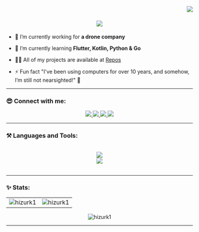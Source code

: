 <img align="right" src="https://visitor-badge.laobi.icu/badge?page_id=hizurk1.hizurk1" />

<h1 align="center">
    <img src="https://readme-typing-svg.herokuapp.com/?font=Righteous&size=35&center=true&vCenter=true&width=500&height=70&duration=4000&lines=Hi+There!+👋;+I'm+Hieu+Bui!;" />
</h1>

- 🔭 I’m currently working for **a drone company**

- 🌱 I’m currently learning **Flutter, Kotlin, Python & Go**

- 👨‍💻 All of my projects are available at [Repos](https://github.com/hizurk1?tab=repositories)

- ⚡ Fun fact "I've been using computers for over 10 years, and somehow, I’m still not nearsighted!" 👀

<hr>

<h3 align="left">😎 Connect with me:</h3>
<div align="center"> 
  <a href="mailto:hieubui201.work@gmail.com">
    <img src="https://img.shields.io/badge/Gmail-333333?style=for-the-badge&logo=gmail&logoColor=orange" />
  </a>
  <a href="https://linkedin.com/in/hizurk1" target="_blank">
    <img src="https://img.shields.io/badge/LinkedIn-0077B5?style=for-the-badge&logo=linkedin&logoColor=white" target="_blank" />
  </a>
  <a href="https://t.me/hizurk1" target="_blank">
     <img src="https://img.shields.io/badge/Telegram-0088cc?style=for-the-badge&logo=telegram&logoColor=white" target="_blank" /> 
  </a>
  <a href="https://hizurk1.github.io" target="_blank">
     <img src="https://img.shields.io/badge/Portfolio-FF5722?style=for-the-badge&logo=todoist&logoColor=white" target="_blank" /> 
  </a>
</div>

<hr>

<h3 align="left">⚒️ Languages and Tools:</h3>
<br/>
<div align="center">
    <img src="https://skillicons.dev/icons?i=dart,go,kotlin,python,javascript,java" /><br>
    <img src="https://skillicons.dev/icons?i=flutter,postgresql,figma,androidstudio,firebase" /><br>
</div>
<br/>

<hr>

<h3 align="left">✨ Stats:</h3>

<table align="center">
  <tr>
    <td><img src="https://github-readme-stats.vercel.app/api/top-langs?username=hizurk1&show_icons=true&locale=en&layout=compact&card_width=445" alt="hizurk1" /></td>
    <td><img src="https://github-readme-stats.vercel.app/api?username=hizurk1&show_icons=true&locale=en" alt="hizurk1" /></td>
  </tr>
</table>
<p align="center">
  <img src="https://github-readme-streak-stats.herokuapp.com/?user=hizurk1" alt="hizurk1" />
</p>

<hr>
